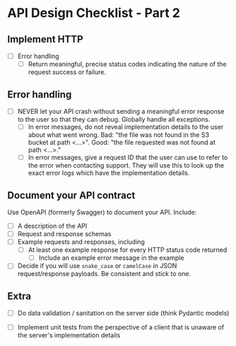 # API Design Checklist - Part 2

## Implement HTTP

- [ ] Error handling
  - [ ] Return meaningful, precise status codes indicating the nature of the request success or failure.

## Error handling

- [ ] NEVER let your API crash without sending a meaningful error response to the user so that they can debug. Globally handle all exceptions.
  - [ ] In error messages, do not reveal implementation details to the user about what went wrong. Bad: "the file was not found in the S3 bucket at path <...>". Good: "the file requested was not found at path <...>."
  - [ ] In error messages, give a request ID that the user can use to refer to the error when contacting support. They will use this to look up the exact error logs which have the implementation details.

## Document your API contract

Use OpenAPI (formerly Swagger) to document your API. Include:

- [ ] A description of the API
- [ ] Request and response schemas
- [ ] Example requests and responses, including
  - [ ] At least one example response for every HTTP status code returned
    - [ ] Include an example error message in the example
- [ ] Decide if you will use `snake_case` or `camelCase` in JSON request/response payloads. Be consistent and stick to one.

## Extra

- [ ] Do data validation / sanitation on the server side (think Pydantic models)
- [ ] Implement unit tests from the perspective of a client that is unaware of the server's implementation details

